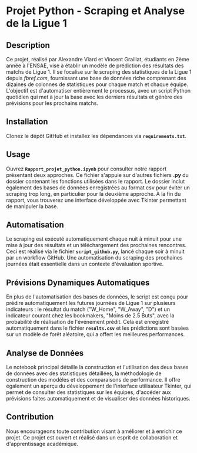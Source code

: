 # Projet Python - Scraping et Analyse de la Ligue 1

## Description
Ce projet, réalisé par Alexandre Viard et Vincent Graillat, étudiants en 2ème année à l'ENSAE, vise à établir un modèle de prédiction des résultats des matchs de Ligue 1. Il se focalise sur le scraping des statistiques de la Ligue 1 depuis *fbref.com*, fournissant une base de données riche comprenant des dizaines de colonnes de statistiques pour chaque match et chaque équipe. L'objectif est d'automatiser entièrement le processus, avec un script Python quotidien qui met à jour la base avec les derniers résultats et génère des prévisions pour les prochains matchs.

## Installation
Clonez le dépôt GitHub et installez les dépendances via **`requirements.txt`**.

## Usage
Ouvrez **`Rapport_projet_python.ipynb`** pour consulter notre rapport présentant deux approches. Ce fichier s'appuie sur d'autres fichiers **.py** du dossier contenant les fonctions utilisées dans le rapport. Le dossier inclut également des bases de données enregistrées au format csv pour éviter un scraping trop long, en particulier pour la deuxième approche. À la fin du rapport, vous trouverez une interface développée avec Tkinter permettant de manipuler la base.

## Automatisation
Le scraping est exécuté automatiquement chaque nuit à minuit pour une mise à jour des résultats et un téléchargement des prochaines rencontres. Ceci est réalisé via le fichier **`script_github.py`**, lancé chaque soir à minuit par un workflow GitHub. Une automatisation du scraping des prochaines journées était essentielle dans un contexte d'évaluation sportive.

## Prévisions Dynamiques Automatiques
En plus de l'automatisation des bases de données, le script est conçu pour prédire automatiquement les futures journées de Ligue 1 sur plusieurs indicateurs : le résultat du match ("W_Home", "W_Away", "D") et un indicateur courant chez les bookmakers, "Moins de 2.5 Buts", avec la probabilité de réalisation de l'événement prédit. Cela est enregistré automatiquement dans le fichier **`results.csv`** et les prédictions sont basées sur un modèle de forêt aléatoire, qui a offert les meilleures performances.

## Analyse de Données
Le notebook principal détaille la construction et l'utilisation des deux bases de données avec des statistiques détaillées, la méthodologie de construction des modèles et des comparaisons de performance. Il offre également un aperçu du développement de l'interface utilisateur Tkinter, qui permet de consulter des statistiques sur les équipes, d'accéder aux prévisions faites automatiquement et de visualiser des données historiques.

## Contribution
Nous encourageons toute contribution visant à améliorer et à enrichir ce projet. Ce projet est ouvert et réalisé dans un esprit de collaboration et d'apprentissage académique.
